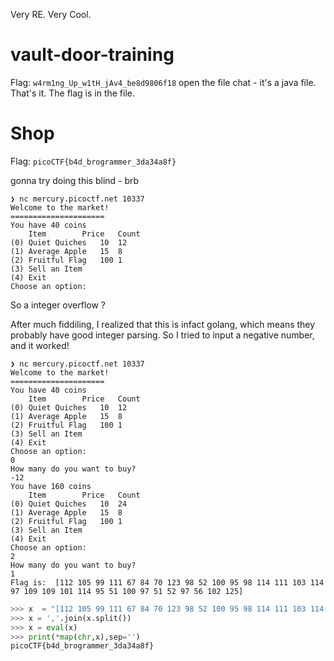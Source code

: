 Very RE. Very Cool.

# vault-door-training

Flag: `w4rm1ng_Up_w1tH_jAv4_be8d9806f18`
open the file chat - it's a java file. That's it. The flag is in the file.

# Shop

Flag: `picoCTF{b4d_brogrammer_3da34a8f}`

gonna try doing this blind - brb

```
❯ nc mercury.picoctf.net 10337
Welcome to the market!
=====================
You have 40 coins
	Item		Price	Count
(0) Quiet Quiches	10	12
(1) Average Apple	15	8
(2) Fruitful Flag	100	1
(3) Sell an Item
(4) Exit
Choose an option:
```
So a integer overflow ? 

After much fiddiling, I realized that this is infact golang, which means they probably have good integer parsing. So I tried to input a negative number, and it worked!

```
❯ nc mercury.picoctf.net 10337
Welcome to the market!
=====================
You have 40 coins
	Item		Price	Count
(0) Quiet Quiches	10	12
(1) Average Apple	15	8
(2) Fruitful Flag	100	1
(3) Sell an Item
(4) Exit
Choose an option: 
0
How many do you want to buy?
-12
You have 160 coins
	Item		Price	Count
(0) Quiet Quiches	10	24
(1) Average Apple	15	8
(2) Fruitful Flag	100	1
(3) Sell an Item
(4) Exit
Choose an option: 
2
How many do you want to buy?
1
Flag is:  [112 105 99 111 67 84 70 123 98 52 100 95 98 114 111 103 114 97 109 109 101 114 95 51 100 97 51 52 97 56 102 125]
```
```py
>>> x  = "[112 105 99 111 67 84 70 123 98 52 100 95 98 114 111 103 114 97 109 109 101 114 95 51 100 97 51 52 97 56 102 125]"
>>> x = ','.join(x.split())
>>> x = eval(x)
>>> print(*map(chr,x),sep='')
picoCTF{b4d_brogrammer_3da34a8f}
```
